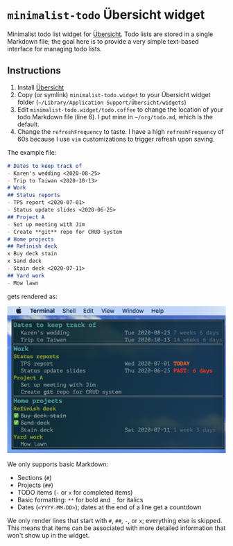 # `minimalist-todo` Übersicht widget
Minimalist todo list widget for [Übersicht](http://tracesof.net/uebersicht/). Todo lists are stored in a single Markdown file; the goal here is to provide a very simple text-based interface for managing todo lists.

## Instructions
1. Install [Übersicht](http://tracesof.net/uebersicht/)
2. Copy (or symlink) `minimalist-todo.widget` to your Übersicht widget folder (`~/Library/Application Support/Übersicht/widgets`)
3. Edit `minimalist-todo.widget/todo.coffee` to change the location of your todo Markdown file (line 6). I put mine in `~/org/todo.md`, which is the default.
4. Change the `refreshFrequency` to taste. I have a high `refreshFrequency` of 60s because I use `vim` customizations to trigger refresh upon saving.

The example file:
```markdown
# Dates to keep track of
- Karen's wedding <2020-08-25>
- Trip to Taiwan <2020-10-13>
# Work
## Status reports
- TPS report <2020-07-01>
- Status update slides <2020-06-25>
## Project A
- Set up meeting with Jim
- Create **git** repo for CRUD system
# Home projects
## Refinish deck
x Buy deck stain
x Sand deck
- Stain deck <2020-07-11>
## Yard work
- Mow lawn
```
gets rendered as:

![Screenshot of widget](https://raw.githubusercontent.com/jarredbarber/minimalist-todo/master/example.png)

We only supports basic Markdown:
* Sections (`#`)
* Projects (`##`)
* TODO items (`-` or `x` for completed items)
* Basic formatting: `**` for bold and `_` for italics
* Dates (`<YYYY-MM-DD>`); dates at the end of a line get a countdown

We only render lines that start with `#`, `##`, `-`, or `x`; everything else is skipped. This means that items can be associated with more detailed information that won't show up in the widget.
